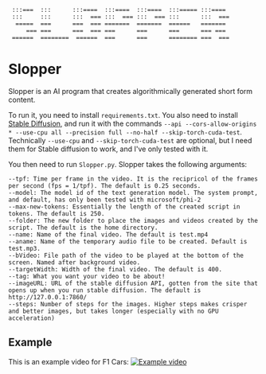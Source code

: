 ```
 :::===  :::      :::====  :::====  :::====  :::===== :::====
 :::     :::      :::  === :::  === :::  === :::      :::  ===
  =====  ===      ===  === =======  =======  ======   =======
     === ===      ===  === ===      ===      ===      === ===
 ======  ========  ======  ===      ===      ======== ===  ===
```


# Slopper
Slopper is an AI program that creates algorithmically generated short form content.

To run it, you need to install `requirements.txt`.
You also need to install [Stable Diffusion](https://github.com/AUTOMATIC1111/stable-diffusion-webui), and run it with the commands `--api --cors-allow-origins * --use-cpu all --precision full --no-half --skip-torch-cuda-test`. Technically `--use-cpu` and `--skip-torch-cuda-test` are optional, but I need them for Stable diffusion to work, and I've only tested with it.

You then need to run `Slopper.py`. Slopper takes the following arguments:
```
--tpf: Time per frame in the video. It is the recipricol of the frames per second (fps = 1/tpf). The default is 0.25 seconds.
--model: The model id of the text generation model. The system prompt, and default, has only been tested with microsoft/phi-2
--max-new-tokens: Essentially the length of the created script in tokens. The default is 250.
--folder: The new folder to place the images and videos created by the script. The default is the home directory.
--name: Name of the final video. The default is test.mp4
--aname: Name of the temporary audio file to be created. Default is test.mp3.
--bVideo: File path of the video to be played at the bottom of the screen. Named after background video.
--targetWidth: Width of the final video. The default is 400.
--tag: What you want your video to be about!
--imageURL: URL of the stable diffusion API, gotten from the site that opens up when you run stable diffusion. The default is http://127.0.0.1:7860/
--steps: Number of steps for the images. Higher steps makes crisper and better images, but takes longer (especially with no GPU acceleration)
```

## Example
This is an example video for F1 Cars:
[![Example video](https://upload.wikimedia.org/wikipedia/commons/thumb/8/8f/Max_Verstappen_2022.jpg/1920px-Max_Verstappen_2022.jpg)]([https://streamable.com/u67swo](https://www.youtube.com/watch?v=5CVAb7wuTOE))
